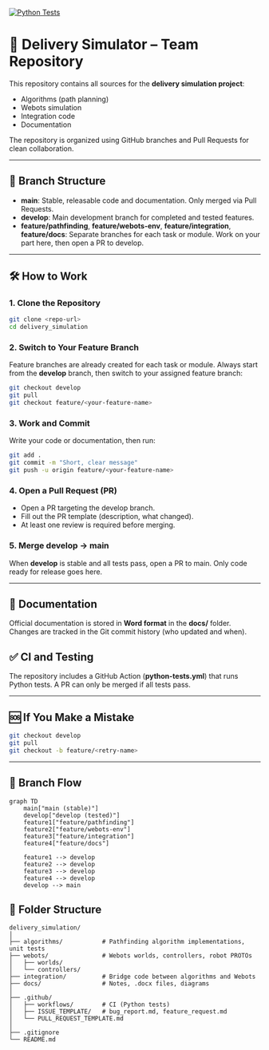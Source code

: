 [![Python Tests](https://github.com/Karacsony-Mate/delivery_simulation/actions/workflows/python-tests.yml/badge.svg?branch=develop)](https://github.com/Karacsony-Mate/delivery_simulation/actions/workflows/python-tests.yml)

# 🚚 Delivery Simulator – Team Repository

This repository contains all sources for the **delivery simulation project**:
- Algorithms (path planning)
- Webots simulation
- Integration code
- Documentation

The repository is organized using GitHub branches and Pull Requests for clean collaboration.

---


## 🌳 Branch Structure

- **main**: Stable, releasable code and documentation. Only merged via Pull Requests.
- **develop**: Main development branch for completed and tested features.
- **feature/pathfinding**, **feature/webots-env**, **feature/integration**, **feature/docs**: Separate branches for each task or module. Work on your part here, then open a PR to develop.

---


## 🛠️ How to Work

### 1. Clone the Repository

```bash
git clone <repo-url>
cd delivery_simulation
```

### 2. Switch to Your Feature Branch

Feature branches are already created for each task or module. Always start from the **develop** branch, then switch to your assigned feature branch:
```bash
git checkout develop
git pull
git checkout feature/<your-feature-name>
```

### 3. Work and Commit

Write your code or documentation, then run:
```bash
git add .
git commit -m "Short, clear message"
git push -u origin feature/<your-feature-name>
```

### 4. Open a Pull Request (PR)

- Open a PR targeting the develop branch.
- Fill out the PR template (description, what changed).
- At least one review is required before merging.

### 5. Merge develop → main

When **develop** is stable and all tests pass, open a PR to main.
Only code ready for release goes here.

---


## 📄 Documentation

Official documentation is stored in **Word format** in the **docs/** folder.
Changes are tracked in the Git commit history (who updated and when).


## ✅ CI and Testing

The repository includes a GitHub Action (**python-tests.yml**) that runs Python tests.
A PR can only be merged if all tests pass.

---


## 🆘 If You Make a Mistake

```bash
git checkout develop
git pull
git checkout -b feature/<retry-name>
```

---


## 🔀 Branch Flow

```mermaid
graph TD
    main["main (stable)"]
    develop["develop (tested)"]
    feature1["feature/pathfinding"]
    feature2["feature/webots-env"]
    feature3["feature/integration"]
    feature4["feature/docs"]

    feature1 --> develop
    feature2 --> develop
    feature3 --> develop
    feature4 --> develop
    develop --> main
```


## 📁 Folder Structure

```
delivery_simulation/
│
├── algorithms/           # Pathfinding algorithm implementations, unit tests
├── webots/               # Webots worlds, controllers, robot PROTOs
│   ├── worlds/
│   └── controllers/
├── integration/          # Bridge code between algorithms and Webots
├── docs/                 # Notes, .docx files, diagrams
│
├── .github/
│   ├── workflows/        # CI (Python tests)
│   ├── ISSUE_TEMPLATE/   # bug_report.md, feature_request.md
│   └── PULL_REQUEST_TEMPLATE.md
│
├── .gitignore
└── README.md
```
